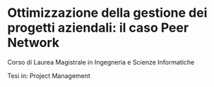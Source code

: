 # Ottimizzazione della gestione dei progetti aziendali: il caso Peer Network

Corso di Laurea Magistrale in Ingegneria e Scienze Informatiche

Tesi in: Project Management
